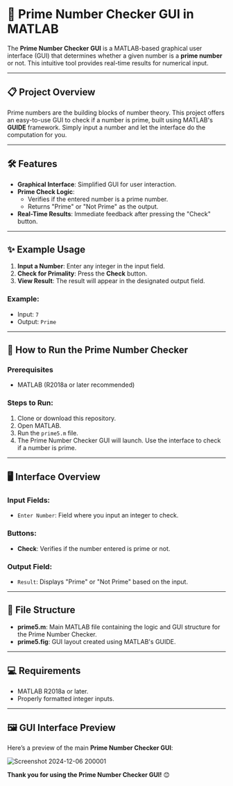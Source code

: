 # 🔢 Prime Number Checker GUI in MATLAB

The **Prime Number Checker GUI** is a MATLAB-based graphical user interface (GUI) that determines whether a given number is a **prime number** or not. This intuitive tool provides real-time results for numerical input.

---

## 📋 Project Overview

Prime numbers are the building blocks of number theory. This project offers an easy-to-use GUI to check if a number is prime, built using MATLAB's **GUIDE** framework. Simply input a number and let the interface do the computation for you.

---

## 🛠️ Features

- **Graphical Interface**: Simplified GUI for user interaction.
- **Prime Check Logic**:
  - Verifies if the entered number is a prime number.
  - Returns "Prime" or "Not Prime" as the output.
- **Real-Time Results**: Immediate feedback after pressing the "Check" button.

---

## ✨ Example Usage

1. **Input a Number**: Enter any integer in the input field.
2. **Check for Primality**: Press the **Check** button.
3. **View Result**: The result will appear in the designated output field.

### Example:
- Input: `7`
- Output: `Prime`

---

## 🚀 How to Run the Prime Number Checker

### Prerequisites
- MATLAB (R2018a or later recommended)

### Steps to Run:
1. Clone or download this repository.
2. Open MATLAB.
3. Run the `prime5.m` file.
4. The Prime Number Checker GUI will launch. Use the interface to check if a number is prime.

---

## 🖥️ Interface Overview

### Input Fields:
- `Enter Number`: Field where you input an integer to check.

### Buttons:
- **Check**: Verifies if the number entered is prime or not.

### Output Field:
- `Result`: Displays "Prime" or "Not Prime" based on the input.

---

## 📂 File Structure

- **prime5.m**: Main MATLAB file containing the logic and GUI structure for the Prime Number Checker.
- **prime5.fig**: GUI layout created using MATLAB's GUIDE.

---

## 💻 Requirements

- MATLAB R2018a or later.
- Properly formatted integer inputs.

---

## 🖼️ GUI Interface Preview

Here’s a preview of the main **Prime Number Checker GUI**:

![Screenshot 2024-12-06 200001](https://github.com/user-attachments/assets/1c33553f-7acb-4d15-a65f-669f40fee7f3)

**Thank you for using the Prime Number Checker GUI!** 😊


